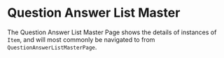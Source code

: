 # Question Answer List Master

The Question Answer List Master Page shows the details of instances of `Item`, and will most commonly be navigated to from `QuestionAnswerListMasterPage`.
